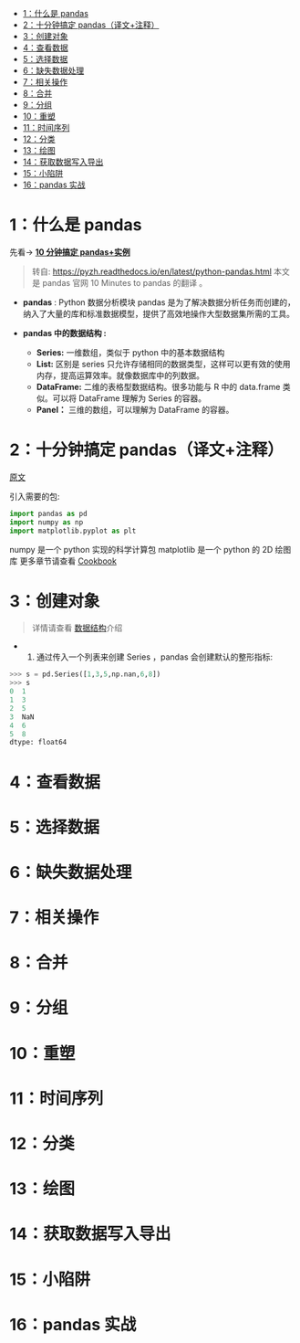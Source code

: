 
- [1：什么是 pandas](#1什么是-pandas)
- [2：十分钟搞定 pandas（译文+注释）](#2十分钟搞定-pandas译文注释)
- [3：创建对象](#3创建对象)
- [4：查看数据](#4查看数据)
- [5：选择数据](#5选择数据)
- [6：缺失数据处理](#6缺失数据处理)
- [7：相关操作](#7相关操作)
- [8：合并](#8合并)
- [9：分组](#9分组)
- [10：重塑](#10重塑)
- [11：时间序列](#11时间序列)
- [12：分类](#12分类)
- [13：绘图](#13绘图)
- [14：获取数据写入导出](#14获取数据写入导出)
- [15：小陷阱](#15小陷阱)
- [16：pandas 实战](#16pandas-实战)

# 1：什么是 pandas

先看-> **[10 分钟搞定 pandas+实例](https://pyzh.readthedocs.io/en/latest/python-pandas.html)**

> 转自: https://pyzh.readthedocs.io/en/latest/python-pandas.html
> 本文是 pandas 官网 10 Minutes to pandas 的翻译 。

- **pandas** : Python 数据分析模块
  pandas 是为了解决数据分析任务而创建的，纳入了大量的库和标准数据模型，提供了高效地操作大型数据集所需的工具。

- **pandas 中的数据结构 :**
  - **Series:** 一维数组，类似于 python 中的基本数据结构
  - **List:** 区别是 series 只允许存储相同的数据类型，这样可以更有效的使用内存，提高运算效率。就像数据库中的列数据。
  - **DataFrame:** 二维的表格型数据结构。很多功能与 R 中的 data.frame 类似。可以将 DataFrame 理解为 Series 的容器。
  - **Panel：** 三维的数组，可以理解为 DataFrame 的容器。

# 2：十分钟搞定 pandas（译文+注释）

[原文](https://pandas.pydata.org/pandas-docs/stable/user_guide/10min.html)

引入需要的包:

```python
import pandas as pd
import numpy as np
import matplotlib.pyplot as plt
```

numpy 是一个 python 实现的科学计算包
matplotlib 是一个 python 的 2D 绘图库
更多章节请查看 [Cookbook](https://pandas.pydata.org/pandas-docs/stable/user_guide/cookbook.html)

# 3：创建对象

> 详情请查看 [数据结构](https://pandas.pydata.org/pandas-docs/stable/user_guide/dsintro.html)介绍

- 1. 通过传入一个列表来创建 Series ，pandas 会创建默认的整形指标:

```python
>>> s = pd.Series([1,3,5,np.nan,6,8])
>>> s
0  1
1  3
2  5
3  NaN
4  6
5  8
dtype: float64
```

# 4：查看数据

# 5：选择数据

# 6：缺失数据处理

# 7：相关操作

# 8：合并

# 9：分组

# 10：重塑

# 11：时间序列

# 12：分类

# 13：绘图

# 14：获取数据写入导出

# 15：小陷阱

# 16：pandas 实战
